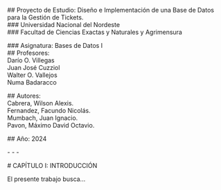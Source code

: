 \#\# Proyecto de Estudio: Diseño e Implementación de una Base de Datos para la Gestión de Tickets.  
\#\#\# Universidad Nacional del Nordeste  
\#\#\# Facultad de Ciencias Exactas y Naturales y Agrimensura

\#\#\# Asignatura: Bases de Datos I  
\#\# Profesores:  
Darío O. Villegas    
Juan José Cuzziol    
Walter O. Vallejos    
Numa Badaracco

\#\# Autores:  
Cabrera, Wilson Alexis.    
Fernandez, Facundo Nicolás.    
Mumbach, Juan Ignacio.    
Pavon, Máximo David Octavio.

\#\# Año: 2024

\- \- \-  

\# CAPÍTULO I: INTRODUCCIÓN

El presente trabajo busca...

